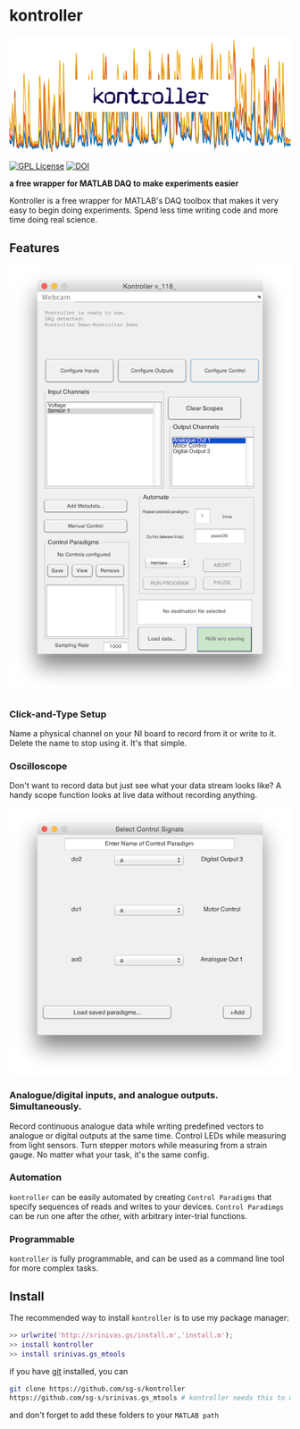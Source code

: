 # kontroller

![](title.png)

[![GPL License](http://img.shields.io/badge/license-GPL-blue.svg?style=flat)](http://opensource.org/licenses/GPL-2.0) [![DOI](https://zenodo.org/badge/3740/sg-s/kontroller.svg)](http://dx.doi.org/10.5281/zenodo.14584)

**a free wrapper for MATLAB DAQ to make experiments easier**

Kontroller is a free wrapper for MATLAB's DAQ toolbox that makes it very easy to begin doing experiments. Spend less time writing code and more time doing real science. 

## Features

![](images/main.png)


### Click-and-Type Setup

Name a physical channel on your NI board to record from it or write to it. Delete the name to stop using it. It's that simple.

### Oscilloscope

Don't want to record data but just see what your data stream looks like? A handy scope function looks at live data without recording anything.

![](images/control.png)

### Analogue/digital inputs, and analogue outputs. Simultaneously.

Record continuous analogue data while writing predefined vectors to analogue or digital outputs at the same time. Control LEDs while measuring from light sensors. Turn stepper motors while measuring from a strain gauge. No matter what your task, it's the same config.

### Automation 

`kontroller` can be easily automated by creating `Control Paradigms` that specify sequences of reads and writes to your devices. `Control Paradimgs` can be run one after the other, with arbitrary inter-trial functions. 

### Programmable 

`kontroller` is fully programmable, and can be used as a command line tool for more complex tasks. 

## Install

The recommended way to install `kontroller` is to use my package manager:

```matlab
>> urlwrite('http://srinivas.gs/install.m','install.m'); 
>> install kontroller
>> install srinivas.gs_mtools
```
if you have [git](http://www.git-scm.com/) installed, you can 

```bash
git clone https://github.com/sg-s/kontroller
https://github.com/sg-s/srinivas.gs_mtools # kontroller needs this to work
```
and don't forget to add these folders to your `MATLAB path`

